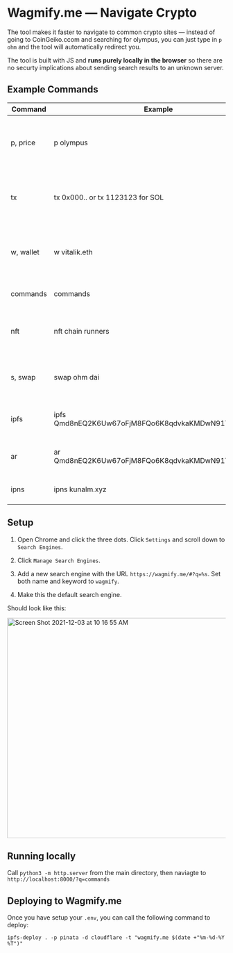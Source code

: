 # Wagmify.me — Navigate Crypto

The tool makes it faster to navigate to common crypto sites — instead of going to CoinGeiko.ccom and searching for olympus, you can just type in `p ohm` and the tool will automatically redirect you.

The tool is built with JS and **runs purely locally in the browser** so there are no securty implications about sending search results to an unknown server. 

## Example Commands

Command | Example | Description
--- | --- | ---
p, price | p olympus | Opens CoinGeiko dashboard for the spelled out coin.
tx | tx 0x000.. or tx 1123123 for SOL | Opens Etherscan or Solscan depending on the hash type.
w, wallet | w vitalik.eth | Opens the walllet based on the hash or the ENS name.
commands | commands | Lists available commands.
nft | nft chain runners | Searches for the NFT keyword in the OpeanSea.
s, swap | swap ohm dai | Opens uniswap with the two coins to swap.
ipfs | ipfs Qmd8nEQ2K6Uw67oFjM8FQo6K8qdvkaKMDwN91TBprC7EJ6 | Opens the file with the hash on IPFS.
ar | ar Qmd8nEQ2K6Uw67oFjM8FQo6K8qdvkaKMDwN91TBprC7EJ6 | Opens the file with the hash on ARWeave.
ipns | ipns kunalm.xyz | Opens the domain on IPNS.

## Setup

1. Open Chrome and click the three dots. Click `Settings` and scroll down to `Search Engines`.

2. Click `Manage Search Engines`.

3. Add a new search engine with the URL `https://wagmify.me/#?q=%s`. Set both name and keyword to `wagmify`.

4. Make this the default search engine.

Should look like this:

<img width="507" alt="Screen Shot 2021-12-03 at 10 16 55 AM" src="https://user-images.githubusercontent.com/796815/144655260-34d032f9-b52a-46f6-9ac1-32047024db98.png">



## Running locally

Call `python3 -m http.server` from the main directory, then naviagte to `http://localhost:8000/?q=commands` 

## Deploying to Wagmify.me 
Once you have setup your `.env`, you can call the following command to deploy:

```
ipfs-deploy . -p pinata -d cloudflare -t "wagmify.me $(date +"%m-%d-%Y %T")"
```
